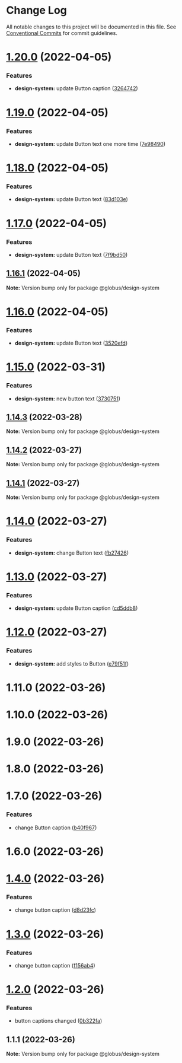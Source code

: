 # Change Log

All notable changes to this project will be documented in this file.
See [Conventional Commits](https://conventionalcommits.org) for commit guidelines.

# [1.20.0](https://github.com/alexandr-kim-vl/test-monorepo/compare/@globus/design-system@1.19.0...@globus/design-system@1.20.0) (2022-04-05)


### Features

* **design-system:** update Button caption ([3264742](https://github.com/alexandr-kim-vl/test-monorepo/commit/3264742510d9287026ce88d5408e65fc0933f433))





# [1.19.0](https://github.com/alexandr-kim-vl/test-monorepo/compare/@globus/design-system@1.18.0...@globus/design-system@1.19.0) (2022-04-05)


### Features

* **design-system:** update Button text one more time ([7e98490](https://github.com/alexandr-kim-vl/test-monorepo/commit/7e984902eb232e654389e2f3e99b001eee968a48))





# [1.18.0](https://github.com/alexandr-kim-vl/test-monorepo/compare/@globus/design-system@1.17.0...@globus/design-system@1.18.0) (2022-04-05)


### Features

* **design-system:** update Button text ([83d103e](https://github.com/alexandr-kim-vl/test-monorepo/commit/83d103e687bac3a6cdb26bfcdbdcbff0b8837ff0))





# [1.17.0](https://github.com/alexandr-kim-vl/test-monorepo/compare/@globus/design-system@1.16.1...@globus/design-system@1.17.0) (2022-04-05)


### Features

* **design-system:** update Button text ([7f9bd50](https://github.com/alexandr-kim-vl/test-monorepo/commit/7f9bd5040a73b47ee31284be048904a895125660))





## [1.16.1](https://github.com/alexandr-kim-vl/test-monorepo/compare/@globus/design-system@1.16.0...@globus/design-system@1.16.1) (2022-04-05)

**Note:** Version bump only for package @globus/design-system





# [1.16.0](https://github.com/alexandr-kim-vl/test-monorepo/compare/@globus/design-system@1.15.0...@globus/design-system@1.16.0) (2022-04-05)


### Features

* **design-system:** update Button text ([3520efd](https://github.com/alexandr-kim-vl/test-monorepo/commit/3520efdbeab5169770429ee2665d6bbc64d90d39))





# [1.15.0](https://github.com/alexandr-kim-vl/test-monorepo/compare/@globus/design-system@1.14.3...@globus/design-system@1.15.0) (2022-03-31)


### Features

* **design-system:** new button text ([3730751](https://github.com/alexandr-kim-vl/test-monorepo/commit/3730751f960374bcba758b71dd600c5200be1fa0))





## [1.14.3](https://github.com/alexandr-kim-vl/test-monorepo/compare/@globus/design-system@1.14.2...@globus/design-system@1.14.3) (2022-03-28)

**Note:** Version bump only for package @globus/design-system





## [1.14.2](https://github.com/alexandr-kim-vl/test-monorepo/compare/@globus/design-system@1.14.1...@globus/design-system@1.14.2) (2022-03-27)

**Note:** Version bump only for package @globus/design-system





## [1.14.1](https://github.com/alexandr-kim-vl/test-monorepo/compare/@globus/design-system@1.14.0...@globus/design-system@1.14.1) (2022-03-27)

**Note:** Version bump only for package @globus/design-system





# [1.14.0](https://github.com/alexandr-kim-vl/test-monorepo/compare/@globus/design-system@1.13.0...@globus/design-system@1.14.0) (2022-03-27)


### Features

* **design-system:** change Button text ([fb27426](https://github.com/alexandr-kim-vl/test-monorepo/commit/fb2742630f9d93ad6b77ab9bad721b09125a7e80))





# [1.13.0](https://github.com/alexandr-kim-vl/test-monorepo/compare/@globus/design-system@1.12.0...@globus/design-system@1.13.0) (2022-03-27)


### Features

* **design-system:** update Button caption ([cd5ddb8](https://github.com/alexandr-kim-vl/test-monorepo/commit/cd5ddb88a8957937b5ccef11db8bf3b7db29baed))





# [1.12.0](https://github.com/alexandr-kim-vl/test-monorepo/compare/@globus/design-system@1.4.0...@globus/design-system@1.12.0) (2022-03-27)


### Features

* **design-system:** add styles to Button ([e79f51f](https://github.com/alexandr-kim-vl/test-monorepo/commit/e79f51f27de753db55aea16d69ae9fbdc1e1868c))



# 1.11.0 (2022-03-26)



# 1.10.0 (2022-03-26)



# 1.9.0 (2022-03-26)



# 1.8.0 (2022-03-26)



# 1.7.0 (2022-03-26)


### Features

* change Button caption ([b40f967](https://github.com/alexandr-kim-vl/test-monorepo/commit/b40f967e61bb0f6521efabbda905ca2de968ca4a))



# 1.6.0 (2022-03-26)





# [1.4.0](https://github.com/alexandr-kim-vl/test-monorepo/compare/@globus/design-system@1.3.0...@globus/design-system@1.4.0) (2022-03-26)


### Features

* change button caption ([d8d23fc](https://github.com/alexandr-kim-vl/test-monorepo/commit/d8d23fc07b3f615407fdbf5ce4de94173a0a1897))





# [1.3.0](https://github.com/alexandr-kim-vl/test-monorepo/compare/@globus/design-system@1.2.0...@globus/design-system@1.3.0) (2022-03-26)


### Features

* change button caption ([f156ab4](https://github.com/alexandr-kim-vl/test-monorepo/commit/f156ab4922c1f4aa6be83f18a8641b0cc407217f))





# [1.2.0](https://github.com/alexandr-kim-vl/test-monorepo/compare/@globus/design-system@1.1.1...@globus/design-system@1.2.0) (2022-03-26)


### Features

* button captions changed ([0b322fa](https://github.com/alexandr-kim-vl/test-monorepo/commit/0b322fa6f522f6b0b5cf50d63d664d395c993584))





## 1.1.1 (2022-03-26)

**Note:** Version bump only for package @globus/design-system
